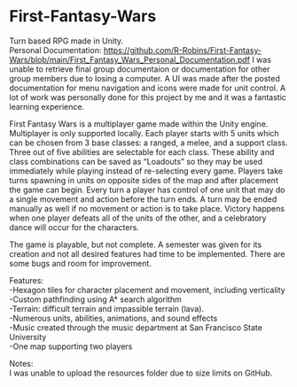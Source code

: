 # First-Fantasy-Wars
Turn based RPG made in Unity.  
Personal Documentation: https://github.com/R-Robins/First-Fantasy-Wars/blob/main/First_Fantasy_Wars_Personal_Documentation.pdf
I was unable to retrieve final group documentaion or documentation for other group members due to losing a computer. A UI was made after the posted documentation for menu navigation and icons were made for unit control. A lot of work was personally done for this project by me and it was a fantastic learning experience. 

First Fantasy Wars is a multiplayer game made within the Unity engine.  Multiplayer is only supported locally. Each player starts with 5 units which can be chosen from 3 base classes: a ranged, a melee, and a support class. Three out of five abilities are selectable for each class. These ability and class combinations can be saved as “Loadouts” so they may be used immediately while playing instead of re-selecting every game. Players take turns spawning in units on opposite sides of the map and after placement the game can begin. Every turn a player has control of one unit that may do a single movement and action before the turn ends. A turn may be ended manually as well if no movement or action is to take place. Victory happens when one player defeats all of the units of the other, and a celebratory dance will occur for the characters. 

The game is playable, but not complete. A semester was given for its creation and not all desired features had time to be implemented. There are some bugs and room for improvement.

Features:  
-Hexagon tiles for character placement and movement, including verticality    
-Custom pathfinding using A* search algorithm  
-Terrain: difficult terrain and impassible terrain (lava).  
-Numerous units, abilities, animations, and sound effects  
-Music created through the music department at San Francisco State University  
-One map supporting two players  

Notes:  
I was unable to upload the resources folder due to size limits on GitHub.
